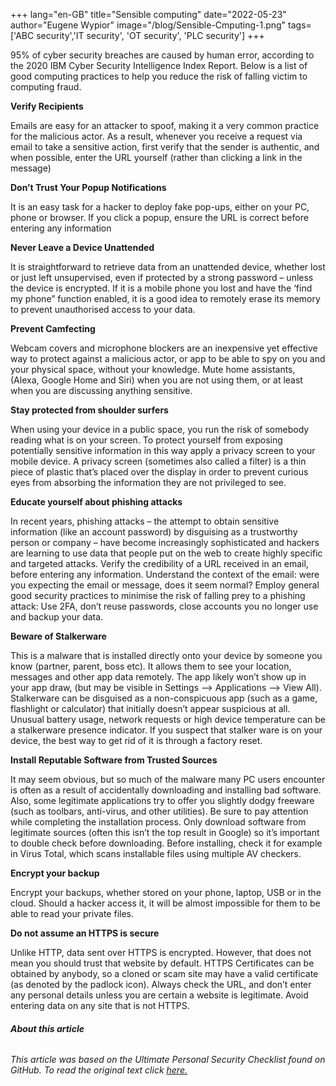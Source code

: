 +++
lang="en-GB"
title="Sensible computing"
date="2022-05-23"
author="Eugene Wypior"
image="/blog/Sensible-Cmputing-1.png"
tags=['ABC security','IT security', 'OT security', 'PLC security']
+++

95% of cyber security breaches are caused by human error, according to the 2020 IBM Cyber Security Intelligence Index Report. Below is a list of good computing practices to help you reduce the risk of falling victim to computing fraud.

**Verify Recipients**

Emails are easy for an attacker to spoof, making it a very common practice for the malicious actor. As a result, whenever you receive a request via email to take a sensitive action, first verify that the sender is authentic, and when possible, enter the URL yourself (rather than clicking a link in the message)

**Don’t Trust Your Popup Notifications**

It is an easy task for a hacker to deploy fake pop-ups, either on your PC, phone or browser. If you click a popup, ensure the URL is correct before entering any information

**Never Leave a Device Unattended** 

It is straightforward to retrieve data from an unattended device, whether lost or just left unsupervised, even if protected by a strong password – unless the device is encrypted. If it is a mobile phone you lost and have the ‘find my phone” function enabled, it is a good idea to remotely erase its memory to prevent unauthorised access to your data.

**Prevent Camfecting**

Webcam covers and microphone blockers are an inexpensive yet effective way to protect against a malicious actor, or app to be able to spy on you and your physical space, without your knowledge. Mute home assistants, (Alexa, Google Home and Siri) when you are not using them, or at least when you are discussing anything sensitive.

**Stay protected from shoulder surfers**

When using your device in a public space, you run the risk of somebody reading what is on your screen. To protect yourself from exposing potentially sensitive information in this way apply a privacy screen to your mobile device. A privacy screen (sometimes also called a filter) is a thin piece of plastic that’s placed over the display in order to prevent curious eyes from absorbing the information they are not privileged to see.

**Educate yourself about phishing attacks**

In recent years, phishing attacks – the attempt to obtain sensitive information (like an account password) by disguising as a trustworthy person or company – have become increasingly sophisticated and hackers are learning to use data that people put on the web to create highly specific and targeted attacks. Verify the credibility of a URL received in an email, before entering any information. Understand the context of the email: were you expecting the email or message, does it seem normal? Employ general good security practices to minimise the risk of falling prey to a phishing attack: Use 2FA, don’t reuse passwords, close accounts you no longer use and backup your data.

**Beware of Stalkerware**

This is a malware that is installed directly onto your device by someone you know (partner, parent, boss etc). It allows them to see your location, messages and other app data remotely. The app likely won’t show up in your app draw, (but may be visible in Settings –> Applications –> View All). Stalkerware can be disguised as a non-conspicuous app (such as a game, flashlight or calculator) that initially doesn’t appear suspicious at all. Unusual battery usage, network requests or high device temperature can be a stalkerware presence indicator. If you suspect that stalker ware is on your device, the best way to get rid of it is through a factory reset.

**Install Reputable Software from Trusted Sources**

It may seem obvious, but so much of the malware many PC users encounter is often as a result of accidentally downloading and installing bad software. Also, some legitimate applications try to offer you slightly dodgy freeware (such as toolbars, anti-virus, and other utilities). Be sure to pay attention while completing the installation process. Only download software from legitimate sources (often this isn’t the top result in Google) so it’s important to double check before downloading. Before installing, check it for example in Virus Total, which scans installable files using multiple AV checkers.

**Encrypt your backup**

Encrypt your backups, whether stored on your phone, laptop, USB or in the cloud. Should a hacker access it, it will be almost impossible for them to be able to read your private files.

**Do not assume an HTTPS is secure** 

Unlike HTTP, data sent over HTTPS is encrypted. However, that does not mean you should trust that website by default. HTTPS Certificates can be obtained by anybody, so a cloned or scam site may have a valid certificate (as denoted by the padlock icon). Always check the URL, and don’t enter any personal details unless you are certain a website is legitimate. Avoid entering data on any site that is not HTTPS.

###### **About this article**

###### This article was based on the Ultimate Personal Security Checklist found on GitHub. To read the original text click [here.](https://github.com/Lissy93/personal-security-checklist#smart-home)
